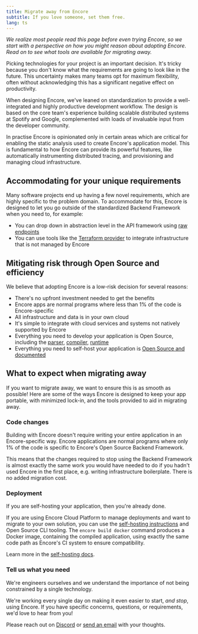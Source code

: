 ```yaml
---
title: Migrate away from Encore
subtitle: If you love someone, set them free.
lang: ts
---
```


_We realize most people read this page before even trying Encore, so we start with a perspective on how you might reason about adopting Encore. Read on to see what tools are available for migrating away._

Picking technologies for your project is an important decision. It's tricky because you don't know what the requirements are going to look like in the future. This uncertainty makes many teams opt for maximum flexibility, often without acknowledging this has a significant negative effect on productivity.

When designing Encore, we've leaned on standardization to provide a well-integrated and highly productive development workflow. The design is based on the core team's experience building scalable distributed systems at Spotify and Google, complemented with loads of invaluable input from the developer community. 

In practise Encore is opinionated only in certain areas which are critical for enabling the static analysis used to create Encore's application model. This is fundamental to how Encore can provide its powerful features, like automatically instrumenting distributed tracing, and provisioning and managing cloud infrastructure.

## Accommodating for your unique requirements

Many software projects end up having a few novel requirements, which are highly specific to the problem domain. To accommodate for this, Encore is designed to let you go outside of the standardized Backend Framework when you need to, for example:
- You can drop down in abstraction level in the API framework using [raw endpoints](/docs/ts/primitives/defining-apis#raw-endpoints)
- You can use tools like the [Terraform provider](/docs/platform/integrations/terraform) to integrate infrastructure that is not managed by Encore

## Mitigating risk through Open Source and efficiency

We believe that adopting Encore is a low-risk decision for several reasons:

- There's no upfront investment needed to get the benefits
- Encore apps are normal programs where less than 1% of the code is Encore-specific
- All infrastructure and data is in your own cloud
- It's simple to integrate with cloud services and systems not natively supported by Encore
- Everything you need to develop your application is Open Source, including the [parser](https://github.com/encoredev/encore/tree/main/v2/parser), [compiler](https://github.com/encoredev/encore/tree/main/v2/compiler), [runtime](https://github.com/encoredev/encore/tree/main/runtimes)
- Everything you need to self-host your application is [Open Source and documented](/docs/ts/self-host/build)

## What to expect when migrating away

If you want to migrate away, we want to ensure this is as smooth as possible! Here are some of the ways Encore is designed to keep your app portable, with minimized lock-in, and the tools provided to aid in migrating away.

### Code changes

Building with Encore doesn't require writing your entire application in an Encore-specific way. Encore applications are normal programs where only 1% of the code is specific to Encore's Open Source Backend Framework.

This means that the changes required to stop using the Backend Framework is almost exactly the same work you would have needed to do if you hadn't used Encore in the first place, e.g. writing infrastructure boilerplate. There is no added migration cost.

### Deployment

If you are self-hosting your application, then you're already done.

If you are using Encore Cloud Platform to manage deployments and want to migrate to your own solution, you can use the [self-hosting instructions](/docs/ts/self-host/build) and Open Source CLI tooling. The `encore build docker` command produces a Docker image, containing the compiled application, using exactly the same code path as Encore's CI system to ensure compatibility.

Learn more in the [self-hosting docs](/docs/ts/self-host/build).

### Tell us what you need

We're engineers ourselves and we understand the importance of not being constrained by a single technology.

We're working every single day on making it even easier to start, <i>and stop</i>, using Encore.
If you have specific concerns, questions, or requirements, we'd love to hear from you!

Please reach out on [Discord](https://encore.dev/discord) or [send an email](mailto:hello@encore.dev) with your thoughts.
